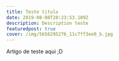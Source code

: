 ```yaml
---
title: Teste titulo
date: 2019-08-08T20:23:53.189Z
description: Description teste
featuredpost: true
cover: /img/5656295276_11c7ff3ee9_b.jpg
---
```

Artigo de teste aqui ;D 
